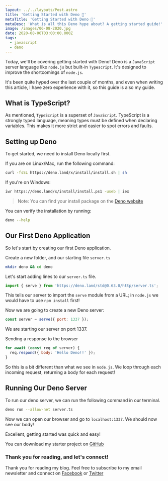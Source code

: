 ```yaml
---
layout: ../../layouts/Post.astro
title: 'Getting Started with Deno 🦕'
metaTitle: 'Getting Started with Deno 🦕'
metaDesc: 'What is all this Deno hype about? A getting started guide!'
image: /images/06-08-2020.jpg
date: 2020-08-06T03:00:00.000Z
tags:
  - javascript
  - deno
---
```


Today, we'll be covering getting started with Deno! Deno is a `JavaScript` server language like `node.js` but built-in `Typescript`.
It's designed to improve the shortcomings of `node.js`.

It's been quite hyped over the last couple of months, and even when writing this article, I have zero experience with it, so this guide is also my guide.

## What is TypeScript?

As mentioned, `TypeScript` is a superset of `JavaScript`. TypeScript is a strongly typed language, meaning types must be defined when declaring variables. This makes it more strict and easier to spot errors and faults.

## Setting up Deno

To get started, we need to install Deno locally first.

If you are on Linux/Mac, run the following command:

```bash
curl -fsSL https://deno.land/x/install/install.sh | sh
```

If you're on Windows:

```bash
iwr https://deno.land/x/install/install.ps1 -useb | iex
```

> Note: You can find your install package on the [Deno website](https://deno.land/)

You can verify the installation by running:

```bash
deno --help
```

## Our First Deno Application

So let's start by creating our first Deno application.

Create a new folder, and our starting file `server.ts`

```bash
mkdir deno && cd deno
```

Let's start adding lines to our `server.ts` file.

```js
import { serve } from 'https://deno.land/std@0.63.0/http/server.ts';
```

This tells our server to import the `serve` module from a URL; in `node.js` we would have to use `npm install` first!

Now we are going to create a new Deno server:

```js
const server = serve({ port: 1337 });
```

We are starting our server on port 1337.

Sending a response to the browser

```js
for await (const req of server) {
  req.respond({ body: 'Hello Deno!!' });
}
```

So this is a bit different than what we see in `node.js`.
We loop through each incoming request, returning a body for each request!

## Running Our Deno Server

To run our deno server, we can run the following command in our terminal.

```bash
deno run --allow-net server.ts
```

Now we can open our browser and go to `localhost:1337`. We should now see our body!

Excellent, getting started was quick and easy!

You can download my starter project on [GitHub](https://github.com/rebelchris/deno)

### Thank you for reading, and let's connect!

Thank you for reading my blog. Feel free to subscribe to my email newsletter and connect on [Facebook](https://www.facebook.com/DailyDevTipsBlog) or [Twitter](https://twitter.com/DailyDevTips1)
